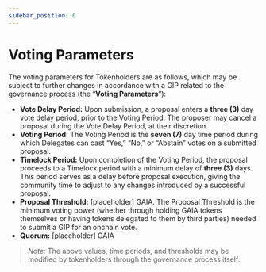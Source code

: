 ```yaml
---
sidebar_position: 6
---
```


# Voting Parameters

The voting parameters for Tokenholders are as follows, which may be subject to further changes in accordance with a GIP related to the governance process (the “**Voting Parameters**”):

* **Vote Delay Period:** Upon submission, a proposal enters a **three (3)** day vote delay period, prior to the Voting Period. The proposer may cancel a proposal during the Vote Delay Period, at their discretion.
* **Voting Period:** The Voting Period is the **seven (7)** day time period during which Delegates can cast “Yes,” “No,” or “Abstain” votes on a submitted proposal.
* **Timelock Period:** Upon completion of the Voting Period, the proposal proceeds to a Timelock period with a minimum delay of **three (3)** days. This period serves as a delay before proposal execution, giving the community time to adjust to any changes introduced by a successful proposal.
* **Proposal Threshold:** [placeholder] GAIA. The Proposal Threshold is the minimum voting power (whether through holding GAIA tokens themselves or having tokens delegated to them by third parties) needed to submit a GIP for an onchain vote.
* **Quorum:** [placeholder] GAIA

> _Note:_ The above values, time periods, and thresholds may be modified by tokenholders through the governance process itself.
